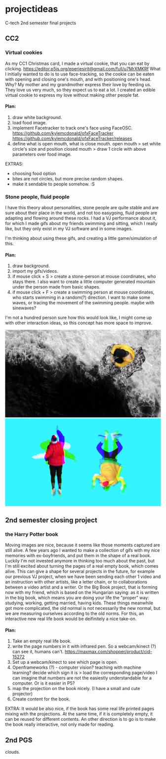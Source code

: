 # projectideas
C-tech 2nd semester final projects

## CC2
### Virtual cookies
As my CC1 Christmas card, I made a virtual cookie, that you can eat by clicking. 
https://editor.p5js.org/eperjesirit@gmail.com/full/u7MrXMKRf
What I initially wanted to do is to use face-tracking, so the cookie can be eaten with opening and closing one's mouth, and with positioning one's head.
Why?
My mother and my grandmother express their love by feeding us. They love us very much, so they expect us to eat a lot. I created an edible virtual cookie to express my love without making other people fat.
#### Plan:
1. draw white background.
2. load food image.
3. implement Facetracker to track one's face using FaceOSC. 
https://github.com/kylemcdonald/ofxFaceTracker
https://github.com/kylemcdonald/ofxFaceTracker/releases
4. define what is open mouth, what is close mouth. 
open mouth > set white circle's size and position
closed mouth > draw 1 circle with above parameters over food image.

EXTRAS:
- choosing food option
- bites are not circles, but more precise random shapes.
- make it sendable to people somehow. :S 

### Stone people, fluid people
I have this theory about personalities, stone people are quite stable and are sure about their place in the world, and not too easygoing, fluid people are adapting and flowing around these rocks. 
I had a VJ performance about it, for which I made gifs about my friends swimming and sitting, which I really like, but they only exist in my VJ software and in some images.

I'm thinking about using these gifs, and creating a little game/simulation of this. 

#### Plan:
1. draw background.
2. import my gifs/videos.
3. if mouse click + S > create a stone-person at mouse coordinates, who stays there. 
    I also want to create a little computer generated mountain under the person made from basic shapes.
4. if mouse click + F > create a swimming person at mouse coordinates, who starts swimming in a random(?) direction.
    I want to make some waves, or tracing the movement of the swimming people. maybe with sinewaves?

I'm not a hundred person sure how this would look like, I might come up with other interaction ideas, so this concept has more space to improve.

![stone people](kiril.jpg)
![swimming people](uszi.jpg)

## 2nd semester closing project
### the Harry Potter book
Moving images are nice, because it seems like those moments captured are still alive.
A few years ago I wanted to make a collection of gifs with my nice memories with ex-boyfriends, and put them in the shape of a real book. Luckily I'm not invested anymore in thinking too much about the past, but I'm still excited about turning the pages of a real empty book, which comes alive. This can give a shape for several projects in the future, for example our previous VJ project, when we have been sending each other 1 video and an instruction with other artists, like a letter chain, or to collaborations between a video artist and a writer. Or the Big Book project, that is forming now with my friend, which is based on the Hungarian saying: as it is written in the big book, which means you are doing your life the "proper" way: studying, working, getting married, having kids. These things meanwhile got more complicated, the old normal is not necessarily the new normal, but we are measuring ourselves according to the old norms. For this, an interactive new real life book would be deifinitely a nice take-on.
#### Plan:
1. Take an empty real life book.
2. write the page numbers in it with infrared pen. So a webcam/kinect (?) can see it, humans can't. 
https://maxmax.com/shopper/product/cid-15272
3. Set up a webcam/kinect to see which page is open. 
4. Openframeworks (?) - computer vision? teaching with machine learning? decide which sign it is > load the corresponding page/video 
I can imagine that numbers are not the easiestly understandable for a computer. 
Or is it easier in P5?
5. map the projection on the book nicely. (I have a small and cute projector)
6. Create content for the book.

EXTRA:
It would be also nice, if the book has some real life printed pages mixing with the projections. At the same time, if it is completely empty, it can be reused for different contents. 
An other direction is to go is to make the book really interactive, not only made for reading.

## 2nd PGS
clouds.

